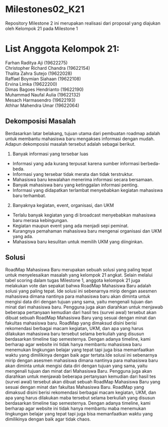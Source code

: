 # Milestones02_K21
Repository Milestone 2 ini merupakan realisasi dari proposal yang diajukan oleh Kelompok 21 pada Milestone 1

# List Anggota Kelompok 21:</br>
Farhan Raditya Aji (19622275)</br>
Christopher Richard Chandra (19622154)</br>
Thalita Zahra Sutejo (19622028)</br>
Raffael Boymian Siahaan (19622108)</br>
Ervina Limka (19622200)</br>
Dimas Bagoes Hendrianto (19622190)</br>
Muhammad Naufal Aulia (19622132)</br>
Mesach Harmasendro (19622193)</br>
Athhar Mahendra Umar (19622064)</br>

## Dekomposisi Masalah
Berdasarkan latar belakang, tujuan utama dari pembuatan roadmap adalah untuk membantu mahasiswa baru mengakses informasi dengan mudah. Adapun dekomposisi masalah tersebut adalah sebagai berikut.</br>
1. Banyak informasi yang tersebar luas</br>
- Informasi yang ada kurang terpusat karena sumber informasi berbeda-beda.</br>
- Informasi yang tersebar tidak merata dan tidak terstruktur.</br>
- Mahasiswa baru kewalahan menerima informasi secara bersamaan.</br>
- Banyak mahasiswa baru yang ketinggalan informasi penting.</br>
- Informasi yang didapatkan terlambat menyebabkan kegiatan mahasiswa baru terhambat.</br>
2. Banyaknya kegiatan, event, organisasi, dan UKM</br>
- Terlalu banyak kegiatan yang di broadcast menyebabkan mahasiswa baru merasa kebingungan.</br>
- Kegiatan maupun event yang ada menjadi sepi peminat.</br>
- Kurangnya pemahaman mahasiswa baru mengenai organisasi dan UKM yang ada.</br>
- Mahasiswa baru kesulitan untuk memilih UKM yang diinginkan.</br>

## Solusi

RoadMap Mahasiswa Baru merupakan sebuah solusi yang paling tepat untuk menyelesaikan masalah yang kelompok 21 angkat. Selain melalui tabel scoring dalam tugas Milestone 1, anggota kelompok 21 juga melakukan vote dan sepakat bahwa RoadMap Mahasiswa Baru adalah solusi yang paling tepat. Ide solusi ini sebenarnya mirip dengan asesmen mahasiswa dimana nantinya para mahasiswa baru akan diminta untuk mengisi data diri dengan tujuan yang sama, yaitu mengenali tujuan dan minat dari mahasiswa baru. Pengguna juga akan diarahkan untuk menjawab beberapa pertanyaan kemudian dari hasil tes (survei awal) tersebut akan dibuat sebuah RoadMap Mahasiswa Baru yang sesuai dengan minat dan fakultas mahasiswa baru. RoadMap yang dimaksud disini berisi rekomendasi berbagai macam kegiatan, UKM, dan apa yang harus dilakukan mahasiswa baru tersebut selama berkuliah yang disusun berdasarkan timeline tiap semesternya. Dengan adanya timeline, kami berharap agar website ini tidak hanya membantu mahasiswa baru menemukan lingkungan belajar yang tepat tapi juga bisa memanfaatkan waktu yang dimilikinya dengan baik agar tertata.Ide solusi ini sebenarnya mirip dengan asesmen mahasiswa dimana nantinya para mahasiswa baru akan diminta untuk mengisi data diri dengan tujuan yang sama, yaitu mengenali tujuan dan minat dari Mahasiswa Baru. Pengguna juga akan diarahkan untuk menjawab beberapa pertanyaan kemudian dari hasil tes (survei awal) tersebut akan dibuat sebuah RoadMap Mahasiswa Baru yang sesuai dengan minat dan fakultas Mahasiswa Baru. RoadMap yang dimaksud disini berisi rekomendasi berbagai macam kegiatan,  UKM, dan apa yang harus dilakukan maba tersebut selama berkuliah yang disusun berdasarkan timeline tiap semesternya. Dengan adanya timeline, kami berharap agar website ini tidak hanya membantu maba menemukan lingkungan belajar yang tepat tapi juga bisa memanfaatkan waktu yang dimilikinya dengan baik agar tidak chaos.

